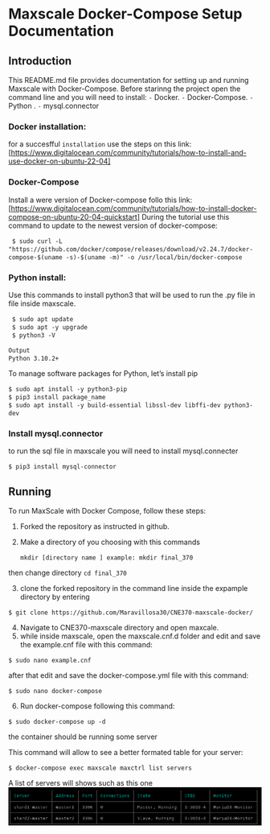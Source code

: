 # Maxscale Docker-Compose Setup Documentation

## Introduction

This README.md file provides documentation for setting up and running Maxscale with Docker-Compose. 
Before starinng the project open the command line and you will need to install:
`-`  Docker. 
`-` Docker-Compose.
`-` Python . 
`-` mysql.connector

### Docker installation:
for a succesfful `installation` use the steps on this link: 
[https://www.digitalocean.com/community/tutorials/how-to-install-and-use-docker-on-ubuntu-22-04]

### Docker-Compose
Install a were version of Docker-compose follo this link:
[https://www.digitalocean.com/community/tutorials/how-to-install-docker-compose-on-ubuntu-20-04-quickstart]
During the tutorial use this command  to update to the newest version of docker-compose:

```
 $ sudo curl -L "https://github.com/docker/compose/releases/download/v2.24.7/docker-compose-$(uname -s)-$(uname -m)" -o /usr/local/bin/docker-compose
```
### Python install:
Use this commands to install python3 that will be used to run the .py file in file inside maxscale.
```
 $ sudo apt update
 $ sudo apt -y upgrade
 $ python3 -V
```

```
Output
Python 3.10.2+
```
To manage software packages for Python, let’s install pip
```
$ sudo apt install -y python3-pip
$ pip3 install package_name
$ sudo apt install -y build-essential libssl-dev libffi-dev python3-dev
```

### Install mysql.connector
to run the sql file in maxscale you will need to install mysql.connecter
```
$ pip3 install mysql-connector
```

## Running 

To run MaxScale with Docker Compose, follow these steps:

1. Forked the repository as instructed in github.
2. Make a directory  of you choosing with this commands

   ```
   mkdir [directory name ] example: mkdir final_370
   
   ```
then change directory 
  ``
  cd final_370 
  ``

3. clone the forked repository in the command line inside the expample directory by entering
 
```
$ git clone https://github.com/Maravillosa30/CNE370-maxscale-docker/
```

4.  Navigate to CNE370-maxscale directory and open maxcale.
5. while inside maxscale, open the maxscale.cnf.d folder and edit and save  the example.cnf file with this command:
  ```
  $ sudo nano example.cnf
  ```

after that edit and save the docker-compose.yml file with this command:
  ```
  $ sudo nano docker-compose
  ```

6. Run docker-compose following this command:

``` 
$ sudo docker-compose up -d
```

the container should be running some server

This command will allow to see a better formated table for your server:

```
$ docker-compose exec maxscale maxctrl list servers
```

A list of servers will shows such as this one 
![alt text](https://github.com/Maravillosa30/CNE370-maxscale-docker/blob/master/Serversimage.png)


 

